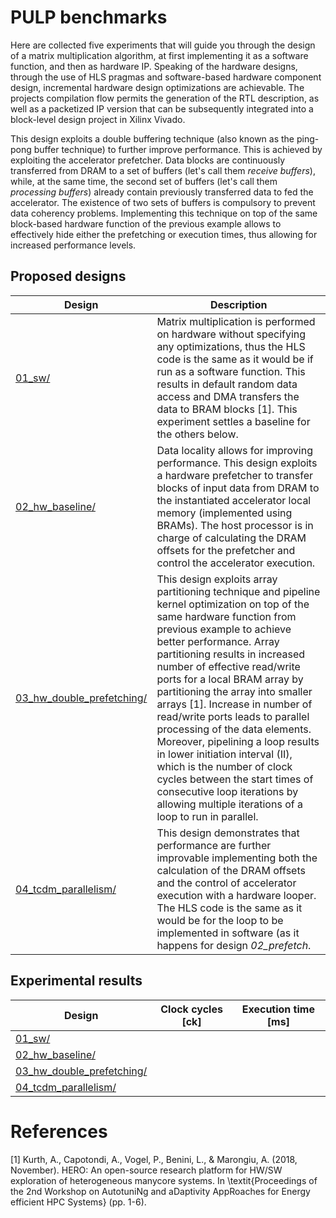 

PULP benchmarks
==================================
Here are collected five experiments that will guide you through the design of a matrix multiplication algorithm, at first implementing it as a software function, and then as hardware IP. Speaking of the hardware designs, through the use of HLS pragmas and software-based hardware component design, incremental hardware design optimizations are achievable. The projects compilation flow permits the generation of the RTL description, as well as a packetized IP version that can be subsequently integrated into a block-level design project in Xilinx Vivado.

This design exploits a double buffering technique (also known as the ping-pong buffer technique) to further improve performance. This is achieved by exploiting the accelerator prefetcher. Data blocks are continuously transferred from DRAM to a set of buffers (let's call them *receive buffers*), while, at the same time, the second set of buffers (let's call them *processing buffers*) already contain previously transferred data to fed the accelerator. The existence of two sets of buffers is compulsory to prevent data coherency problems. Implementing this technique on top of the same block-based hardware function of the previous example allows to effectively hide either the prefetching or execution times, thus allowing for increased performance levels.

## Proposed designs
Design | Description |
---------------|-----------------------|
[01_sw/][]|Matrix multiplication is performed on hardware without specifying any optimizations, thus the HLS code is the same as it would be if run as a software function. This results in default random data access and DMA transfers the data to BRAM blocks [1]. This experiment settles a baseline for the others below.|
[02_hw_baseline/][]|Data locality allows for improving performance. This design exploits a hardware prefetcher to transfer blocks of input data from DRAM to the instantiated accelerator local memory (implemented using BRAMs). The host processor is in charge of calculating the DRAM offsets for the prefetcher and control the accelerator execution.|
[03_hw_double_prefetching/][]|This design exploits array partitioning technique and pipeline kernel optimization on top of the same hardware function from previous example to achieve better performance. Array partitioning results in increased number of effective read/write ports for a local BRAM array by partitioning the array into smaller arrays [1]. Increase in number of read/write ports leads to parallel processing of the data elements. Moreover, pipelining a loop results in lower initiation interval (II), which is the number of clock cycles between the start times of consecutive loop iterations by allowing multiple iterations of a loop to run in parallel.|
[04_tcdm_parallelism/][]|This design demonstrates that performance are further improvable implementing both the calculation of the DRAM offsets and the control of accelerator execution with a hardware looper. The HLS code is the same as it would be for the loop to be implemented in software (as it happens for design *02_prefetch*.|

[.]:.
[01_sw/]:01_sw/
[02_hw_baseline/]:02_hw_baseline/
[03_hw_double_prefetching/]:03_hw_double_prefetching/
[04_tcdm_parallelism/]:04_tcdm_parallelism/

## Experimental results
Design | Clock cycles [ck] | Execution time [ms] | 
---------------|-----------------------|-----------------------|
[01_sw/][]|||
[02_hw_baseline/][]|||
[03_hw_double_prefetching/][]|||
[04_tcdm_parallelism/][]|||

[.]:.
[01_sw/]:01_sw/
[02_hw_baseline/]:02_hw_baseline/
[03_hw_double_prefetching/]:03_hw_double_prefetching/
[04_tcdm_parallelism/]:04_tcdm_parallelism/
  

# References
[1] Kurth, A., Capotondi, A., Vogel, P., Benini, L., & Marongiu, A. (2018, November). HERO: An open-source research platform for HW/SW exploration of heterogeneous manycore systems. In \textit{Proceedings of the 2nd Workshop on AutotuniNg and aDaptivity AppRoaches for Energy efficient HPC Systems} (pp. 1-6). 